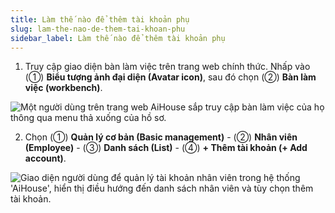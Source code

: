 ```yaml
---
title: Làm thế nào để thêm tài khoản phụ
slug: lam-the-nao-de-them-tai-khoan-phu
sidebar_label: Làm thế nào để thêm tài khoản phụ
---
```


1. Truy cập giao diện bàn làm việc trên trang web chính thức. Nhấp vào (①) **Biểu tượng ảnh đại diện (Avatar icon)**, sau đó chọn (②) **Bàn làm việc (workbench)**.

![Một người dùng trên trang web AiHouse sắp truy cập bàn làm việc của họ thông qua menu thả xuống của hồ sơ.](https://storage.googleapis.com/jegavn_kb/images/c535feb2-4814-4810-89e9-af16c05a5a2c.png)

2. Chọn (①) **Quản lý cơ bản (Basic management)** - (②) **Nhân viên (Employee)** - (③) **Danh sách (List)** - (④) **+ Thêm tài khoản (+ Add account)**.

![Giao diện người dùng để quản lý tài khoản nhân viên trong hệ thống 'AiHouse', hiển thị điều hướng đến danh sách nhân viên và tùy chọn thêm tài khoản.](https://storage.googleapis.com/jegavn_kb/images/b8bdbbaf-29f1-47fb-b39c-beb9e9e254a2.png)